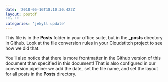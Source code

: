 ```yaml
---
date: '2018-05-16T18:10:30.422Z'
layout: postdf
"": ""
categories: 'jekyll update'
---
```

This file is in the **Posts** folder in your office suite, but in the **_posts** directory in Github. Look at the file conversion rules in your Cloudstitch project to see how we did that.

You’ll also notice that there is more frontmatter in the Github version of this document than specified in this document! That is also configured in our conversion pipeline: we add the date, set the file name, and set the layout for all posts in the **Posts** directory.